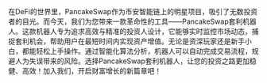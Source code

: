 在DeFi的世界里，PancakeSwap作为币安智能链上的明星项目，吸引了无数投资者的目光。而今天，我们为您带来一款革命性的工具——PancakeSwap套利机器人。这款机器人专为追求高效与精准的投资人设计，它能够实时监控市场动态，捕捉套利机会，帮助用户在最短时间内实现资产增值。无论是资深玩家还是新手小白，都能轻松上手操作。通过智能化算法分析，机器人可以自动完成交易流程，规避人为失误带来的风险。选择PancakeSwap套利机器人，让您的投资之路更加稳健、高效！加入我们，开启财富增长的新篇章吧！